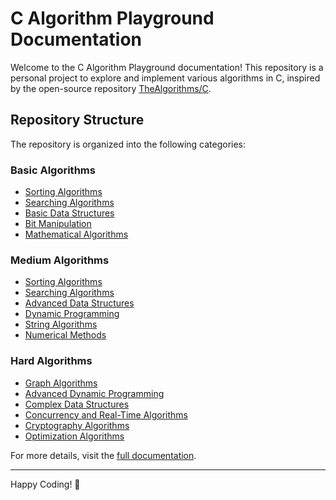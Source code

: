 # C Algorithm Playground Documentation

Welcome to the C Algorithm Playground documentation! This repository is a personal project to explore and implement various algorithms in C, inspired by the open-source repository [TheAlgorithms/C](https://github.com/TheAlgorithms/C).

## Repository Structure

The repository is organized into the following categories:

### Basic Algorithms
- [Sorting Algorithms](sorting/index.html)
- [Searching Algorithms](searching/index.html)
- [Basic Data Structures](data_structures/index.html)
- [Bit Manipulation](bit_manipulation/index.html)
- [Mathematical Algorithms](math_algorithms/index.html)

### Medium Algorithms
- [Sorting Algorithms](sorting/index.html)
- [Searching Algorithms](searching/index.html)
- [Advanced Data Structures](adv_data_structures/index.html)
- [Dynamic Programming](dynamic_programming/index.html)
- [String Algorithms](string_algorithms/index.html)
- [Numerical Methods](numerical_methods/index.html)

### Hard Algorithms
- [Graph Algorithms](graph_algorithms/index.html)
- [Advanced Dynamic Programming](adv_dynamic_programming/index.html)
- [Complex Data Structures](complex_data_structures/index.html)
- [Concurrency and Real-Time Algorithms](concurrency_algorithms/index.html)
- [Cryptography Algorithms](crypto_algorithms/index.html)
- [Optimization Algorithms](optimization_algorithms/index.html)

For more details, visit the [full documentation](index.html).

---

Happy Coding! 🚀
